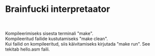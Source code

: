 # Brainfucki interpretaator
<br>
<br>
Kompileerimiseks sisesta terminali "make".<br>
Kompileeritud failide kustutamiseks "make clean".<br>
Kui failid on kompileeritud, siis käivitamiseks kirjutada "make run". See tekitab hello.asm faili.<br>
